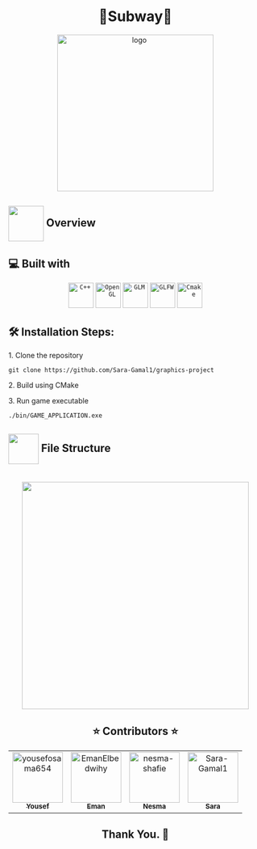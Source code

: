 ﻿<h1 align='center'>🎉Subway🎉</h1>

<div align="center">
   <img align="center" height=310px src="https://github.com/Sara-Gamal1/graphics-project/assets/93356614/1dbf8419-5d26-4cdf-a1e1-7e22013f4fd0" alt="logo">
</div>



## <img align="center"  width =70px  height =70px src="https://media.giphy.com/media/v1.Y2lkPTc5MGI3NjExcXRucnFpajFldmNqZXZuYjUyNW0zOHVnNDc1aGxqdDVpZmtxenAyOCZlcD12MV9pbnRlcm5hbF9naWZfYnlfaWQmY3Q9Zw/SsIZQ5my0eba5y3r2m/giphy.gif"> Overview



<h2>💻 Built with</h2>

<div align="center">
	<code><img height="50" src="https://upload.wikimedia.org/wikipedia/commons/thumb/1/18/ISO_C%2B%2B_Logo.svg/1822px-ISO_C%2B%2B_Logo.svg.png" alt="C++" title="C++"/></code>
	<code><img height="50" src="https://upload.wikimedia.org/wikipedia/commons/thumb/e/e9/Opengl-logo.svg/2560px-Opengl-logo.svg.png" alt="OpenGL" title="OpenGL"/></code>
	<code><img height="50" src="https://upload.wikimedia.org/wikipedia/commons/5/5b/GLM_logo.png" alt="GLM" title="GLM"/></code>
	<code><img height="50" src="https://www.saashub.com/images/app/service_logos/38/b48cc85cebb2/large.png?1553244024" alt="GLFW" title="GLFW"/></code>
<code><img height="50" src="https://upload.wikimedia.org/wikipedia/commons/9/96/CMake-logo-triangle-high-res.png" alt="Cmake" title="Cmake"/></code></div>



<h2>🛠️ Installation Steps:</h2>

<p>1. Clone the repository</p>

```
git clone https://github.com/Sara-Gamal1/graphics-project
```

<p>2. Build using CMake</p>

<p>3. Run game executable</p>

```
./bin/GAME_APPLICATION.exe
```

## <img align= center width=60px height=60px src="https://media1.giphy.com/media/igsIZv3VwIIlRIpq5G/giphy.gif?cid=ecf05e47faatmwdhcst7c2d4eontr459hjd35zf3an324elo&rid=giphy.gif&ct=s"> File Structure 
<br>
<div align= center>
<img  height="450px" src="https://github.com/BasmaElhoseny01/frog-frenzy/assets/71986226/97bd1f07-1cae-4d27-9366-4e4624015c96">
</div>


<h2 align='center' <a name = "Contributors"> ⭐ Contributors ⭐ </h2>
<!-- readme: collaborators -start -->
<table  align='center'> 
<tr>
    <td align="center">
        <a href="https://github.com/yousefosama654">
            <img src="https://avatars.githubusercontent.com/u/93356614?v=4" width="100;" alt="yousefosama654"/>
            <br />
            <sub><b>Yousef</b></sub>
        </a>
    </td>
    <td align="center">
        <a href="https://github.com/EmanElbedwihy">
            <img src="https://avatars.githubusercontent.com/u/120182209?v=4" width="100;" alt="EmanElbedwihy"/>
            <br />
            <sub><b>Eman</b></sub>
        </a>
    </td>
        <td align="center">
        <a href="https://github.com/nesma-shafie">
            <img src="https://avatars.githubusercontent.com/u/120175134?v=4" width="100;" alt="nesma-shafie"/>
            <br />
            <sub><b>Nesma</b></sub>
        </a>
    </td>
    <td align="center">
        <a href="https://github.com/Sara-Gamal1">
            <img src="https://avatars.githubusercontent.com/u/106556638?v=4" width="100;" alt="Sara-Gamal1"/>
            <br />
            <sub><b>Sara</b></sub>
        </a>
    </td></tr>
</table>
<!-- readme: collaborators -end -->
<h2 align='center'>Thank You. 💖 </h2>
